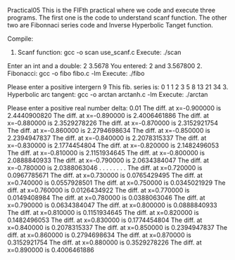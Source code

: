 Practical05
This is the FIFth practical where we code and execute three programs. The first one is the code to understand scanf function. The other two are Fibonnaci series code and Inverse Hyperbolic Tanget function.

Compile:
1. Scanf function:
gcc -o scan use_scanf.c
Execute:
./scan

Enter an int and a double:
2
3.5678
You entered: 2 and 3.567800
2. Fibonacci:
gcc -o fibo fibo.c -lm
Execute:
./fibo

Please enter a positive intergern
9
This fib. series is:
0 1 1 2 3 5 8 13 21 34
3. Hyperbolic arc tangent:
gcc -o arctan arctanh.c -lm
Execute:
./arctan

Please enter a positive real number delta: 
0.01
The diff. at x=-0.900000 is 2.4440900820
The diff. at x=-0.890000 is 2.4006461886
The diff. at x=-0.880000 is 2.3529278226
The diff. at x=-0.870000 is 2.3152921754 
The diff. at x=-0.860000 is 2.2794698634
The diff. at x=-0.850000 is 2.2394947837
The diff. at x=-0.840000 is 2.2078315337
The diff. at x=-0.830000 is 2.1774454804
The diff. at x=-0.820000 is 2.1482496053
The diff. at x=-0.810000 is 2.1151934645
The diff. at x=-0.800000 is 2.0888840933
The diff. at x=-0.790000 is 2.0634384047
The diff. at x=-0.780000 is 2.0388063046
.
.
.
.
.
.
.
.
The diff. at x=0.720000 is 0.0967785671
The diff. at x=0.730000 is 0.0765429495
The diff. at x=0.740000 is 0.0557928501
The diff. at x=0.750000 is 0.0345021929
The diff. at x=0.760000 is 0.0126434922
The diff. at x=0.770000 is 0.0149408984
The diff. at x=0.780000 is 0.0388063046
The diff. at x=0.790000 is 0.0634384047
The diff. at x=0.800000 is 0.0888840933
The diff. at x=0.810000 is 0.1151934645
The diff. at x=0.820000 is 0.1482496053
The diff. at x=0.830000 is 0.1774454804
The diff. at x=0.840000 is 0.2078315337 
The diff. at x=0.850000 is 0.2394947837
The diff. at x=0.860000 is 0.2794698634
The diff. at x=0.870000 is 0.3152921754
The diff. at x=0.880000 is 0.3529278226
The diff. at x=0.890000 is 0.4006461886
